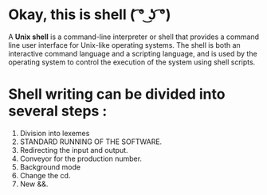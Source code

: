# Okay, this is shell ( ͡° ͜ʖ ͡°)

A **Unix shell** is a command-line interpreter or shell that provides a command line user interface for Unix-like operating systems. The shell is both an interactive command language and a scripting language, and is used by the operating system to control the execution of the system using shell scripts.

# Shell writing can be divided into several steps :

1. Division into lexemes 
2. STANDARD RUNNING OF THE SOFTWARE.
3. Redirecting the input and output.
5. Conveyor for the production number.
6. Background mode
7. Change the cd.
8. New &&.


